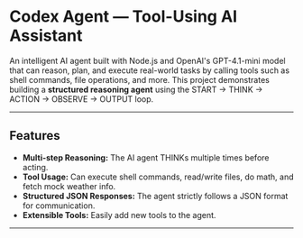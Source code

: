 # Codex Agent — Tool-Using AI Assistant

An intelligent AI agent built with Node.js and OpenAI's GPT-4.1-mini model that can reason, plan, and execute real-world tasks by calling tools such as shell commands, file operations, and more. This project demonstrates building a **structured reasoning agent** using the START → THINK → ACTION → OBSERVE → OUTPUT loop.

---

## Features

- **Multi-step Reasoning:** The AI agent THINKs multiple times before acting.
- **Tool Usage:** Can execute shell commands, read/write files, do math, and fetch mock weather info.
- **Structured JSON Responses:** The agent strictly follows a JSON format for communication.
- **Extensible Tools:** Easily add new tools to the agent.

---
<!-- 
## Getting Started

### Prerequisites

- Node.js v18 or later (ESM support)
- An OpenAI API key with billing enabled
- Windows OS (current shell commands are Windows-specific)

### Setup

1. Clone this repository:

```bash
   git clone https://github.com/vaibhavkothari33/codex-agent.git
   cd codex-agent
```

2. Install dependencies:

```bash
   pnpm install
```

3. Create a `.env` file in the root directory with your OpenAI API key:

```env
   OPEN_AI_KEY=your_openai_api_key_here
```



## Usage

### Run the AI Agent

This agent runs a chat loop where it receives a user query, reasons about it, executes tools if needed, and outputs the final answer.

```bash
node index.js
or
pnpm dev
```

You can modify the initial user query in `index.js` on line \~57:

```js
const userQuries = "Create a new folder and in it write html css code for the todo application fully working";
```

### Tools Available

* `getWeatherInfo(city: string): string`
  Returns weather info for a city (mock data).

* `executeCommand(command: string): string`
  Runs a shell command on your Windows machine and returns the output.

* `getSum({ a: number, b: number }): number`
  Adds two numbers.

* `readFile({ filepath: string }): string`
  Reads the contents of a file (added for better Windows shell compatibility).

* `writeFile({ filepath: string, content: string }): string`
  Writes content to a file (planned/optional).

---

## How It Works

The AI follows this loop:

1. **START:** User query is sent.
2. **THINK:** Agent thinks deeply, multiple times.
3. **ACTION:** Agent decides to call a tool if needed.
4. **OBSERVE:** Agent receives tool output.
5. **OUTPUT:** Agent generates final answer.

The AI strictly responds in JSON format to communicate these steps and tool calls clearly.



## How to Extend

* **Add new tools:** Add functions and update `TOOLS_MAP` in `index.js`.
* **Improve reasoning:** Enhance the system prompt to add more complex planning steps.
* **Multi-turn conversation:** Build a CLI interface to accept ongoing user inputs.
* **Safety guards:** Add filters to prevent dangerous shell commands.
* **Cross-platform support:** Add shell command compatibility for Linux/macOS.

---

## Troubleshooting

* Ensure `.env` file exists with correct `OPEN_AI_KEY`.
* Use Node.js v18+ with native ES Modules support.
* On Windows, use compatible shell commands (`type`, `dir`).
* For missing packages, run `npm install node-fetch` or other dependencies.

---

## License

MIT License © Vaibhav Kothari

---

## Acknowledgments

* [OpenAI API](https://platform.openai.com/)
* Inspired by agent architectures like ReAct and LangChain

---

Feel free to open issues or contribute! 🚀
 -->
